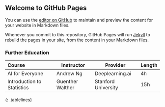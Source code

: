 ## Welcome to GitHub Pages

You can use the [editor on GitHub](https://github.com/Alex-Rogan/Alex-Rogan.github.io/edit/main/README.md) to maintain and preview the content for your website in Markdown files.

Whenever you commit to this repository, GitHub Pages will run [Jekyll](https://jekyllrb.com/) to rebuild the pages in your site, from the content in your Markdown files.

### Further Education
| Course                     | Instructor       | Provider            | Length |
| :------------------------- | ---------------- | ------------------- | ------ |
| AI for Everyone            | Andrew Ng        | Deeplearning.ai     | 4h     |
| Introduction to Statistics | Guenther Walther | Stanford University | 15h    |
{: .tablelines}
